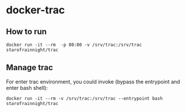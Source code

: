 # docker-trac

## How to run

```
docker run -it --rm  -p 80:80 -v /srv/trac:/srv/trac starofrainnight/trac
```

## Manage trac

For enter trac environment, you could invoke (bypass the entrypoint and enter bash shell):

```
docker run -it --rm -v /srv/trac:/srv/trac --entrypoint bash starofrainnight/trac
```
